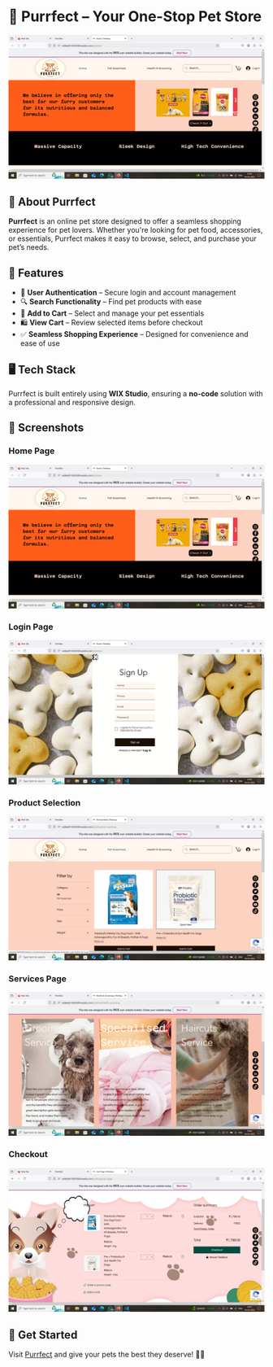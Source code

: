 # 🐾 Purrfect – Your One-Stop Pet Store  

![Purrfect Banner](https://github.com/Sidd1542004/Purrfect_Web_Page/blob/main/images/Screenshot%20(127).png)  

## 🚀 About Purrfect  
**Purrfect** is an online pet store designed to offer a seamless shopping experience for pet lovers. Whether you're looking for pet food, accessories, or essentials, Purrfect makes it easy to browse, select, and purchase your pet’s needs.  

## 🌟 Features  
- 🔐 **User Authentication** – Secure login and account management  
- 🔍 **Search Functionality** – Find pet products with ease  
- 🛒 **Add to Cart** – Select and manage your pet essentials  
- 🛍️ **View Cart** – Review selected items before checkout  
- ✅ **Seamless Shopping Experience** – Designed for convenience and ease of use  

## 🖥️ Tech Stack  
Purrfect is built entirely using **WIX Studio**, ensuring a **no-code** solution with a professional and responsive design.  

## 📸 Screenshots  
### Home Page  
![Home Page](https://github.com/Sidd1542004/Purrfect_Web_Page/blob/main/images/Screenshot%20(127).png)  

### Login Page  
![Search](https://github.com/Sidd1542004/Purrfect_Web_Page/blob/main/images/Screenshot%20(128).png)  

### Product Selection  
![Product Selection](https://github.com/Sidd1542004/Purrfect_Web_Page/blob/main/images/Screenshot%20(129).png)  

### Services Page  
![Cart](https://github.com/Sidd1542004/Purrfect_Web_Page/blob/main/images/Screenshot%20(130).png)  

### Checkout  
![Checkout](https://github.com/Sidd1542004/Purrfect_Web_Page/blob/main/images/Screenshot%20(131).png)  

## 📢 Get Started  
Visit [Purrfect](https://siddarth15042004.wixsite.com/petshop) and give your pets the best they deserve! 🐶🐱  
